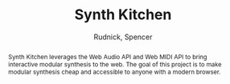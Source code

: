 ---
title: "Synth Kitchen"
abstract: "Synth Kitchen leverages the Web Audio API and Web MIDI API to bring interactive modular synthesis to the web. The goal of this project is to make modular synthesis cheap and accessible to anyone with a modern browser."
address: "Trondheim, Norway"
booktitle: "Proceedings of the International Web Audio Conference"
editor: "Xambó, Anna and Martín, Sara R. and Roma, Gerard"
month: "December"
publisher: "NTNU"
series: "WAC '19"
pages: "143"
id: "2019_21"
author: "Rudnick, Spencer"
webAuthor: "Spencer Rudnick"
track: "Demo"
year: "2019"
tags: year2019
media: none
pdflink: "/_data/papers/pdf/2019/2019_21.pdf"
ISSN: "2663-5844"
---